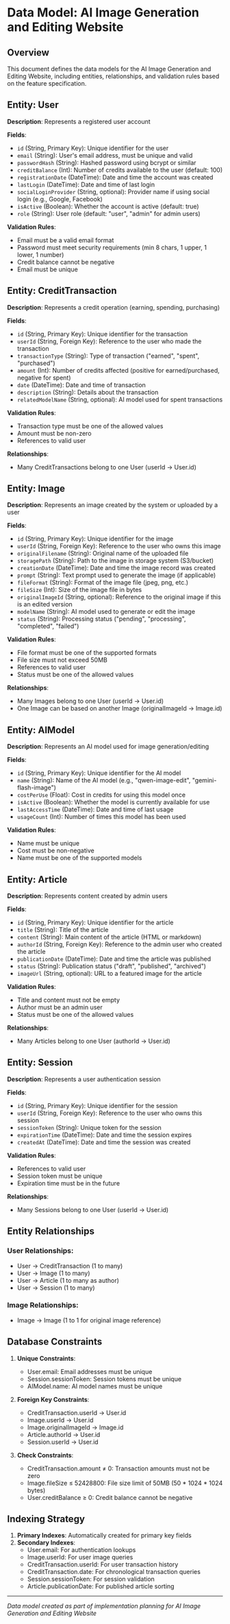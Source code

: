 # Data Model: AI Image Generation and Editing Website

## Overview
This document defines the data models for the AI Image Generation and Editing Website, including entities, relationships, and validation rules based on the feature specification.

## Entity: User
**Description**: Represents a registered user account

**Fields**:
- `id` (String, Primary Key): Unique identifier for the user
- `email` (String): User's email address, must be unique and valid
- `passwordHash` (String): Hashed password using bcrypt or similar
- `creditBalance` (Int): Number of credits available to the user (default: 100)
- `registrationDate` (DateTime): Date and time the account was created
- `lastLogin` (DateTime): Date and time of last login
- `socialLoginProvider` (String, optional): Provider name if using social login (e.g., Google, Facebook)
- `isActive` (Boolean): Whether the account is active (default: true)
- `role` (String): User role (default: "user", "admin" for admin users)

**Validation Rules**:
- Email must be a valid email format
- Password must meet security requirements (min 8 chars, 1 upper, 1 lower, 1 number)
- Credit balance cannot be negative
- Email must be unique

## Entity: CreditTransaction
**Description**: Represents a credit operation (earning, spending, purchasing)

**Fields**:
- `id` (String, Primary Key): Unique identifier for the transaction
- `userId` (String, Foreign Key): Reference to the user who made the transaction
- `transactionType` (String): Type of transaction ("earned", "spent", "purchased")
- `amount` (Int): Number of credits affected (positive for earned/purchased, negative for spent)
- `date` (DateTime): Date and time of transaction
- `description` (String): Details about the transaction
- `relatedModelName` (String, optional): AI model used for spent transactions

**Validation Rules**:
- Transaction type must be one of the allowed values
- Amount must be non-zero
- References to valid user

**Relationships**:
- Many CreditTransactions belong to one User (userId → User.id)

## Entity: Image
**Description**: Represents an image created by the system or uploaded by a user

**Fields**:
- `id` (String, Primary Key): Unique identifier for the image
- `userId` (String, Foreign Key): Reference to the user who owns this image
- `originalFilename` (String): Original name of the uploaded file
- `storagePath` (String): Path to the image in storage system (S3/bucket)
- `creationDate` (DateTime): Date and time the image record was created
- `prompt` (String): Text prompt used to generate the image (if applicable)
- `fileFormat` (String): Format of the image file (jpeg, png, etc.)
- `fileSize` (Int): Size of the image file in bytes
- `originalImageId` (String, optional): Reference to the original image if this is an edited version
- `modelName` (String): AI model used to generate or edit the image
- `status` (String): Processing status ("pending", "processing", "completed", "failed")

**Validation Rules**:
- File format must be one of the supported formats
- File size must not exceed 50MB
- References to valid user
- Status must be one of the allowed values

**Relationships**:
- Many Images belong to one User (userId → User.id)
- One Image can be based on another Image (originalImageId → Image.id)

## Entity: AIModel
**Description**: Represents an AI model used for image generation/editing

**Fields**:
- `id` (String, Primary Key): Unique identifier for the AI model
- `name` (String): Name of the AI model (e.g., "qwen-image-edit", "gemini-flash-image")
- `costPerUse` (Float): Cost in credits for using this model once
- `isActive` (Boolean): Whether the model is currently available for use
- `lastAccessTime` (DateTime): Date and time of last usage
- `usageCount` (Int): Number of times this model has been used

**Validation Rules**:
- Name must be unique
- Cost must be non-negative
- Name must be one of the supported models

## Entity: Article
**Description**: Represents content created by admin users

**Fields**:
- `id` (String, Primary Key): Unique identifier for the article
- `title` (String): Title of the article
- `content` (String): Main content of the article (HTML or markdown)
- `authorId` (String, Foreign Key): Reference to the admin user who created the article
- `publicationDate` (DateTime): Date and time the article was published
- `status` (String): Publication status ("draft", "published", "archived")
- `imageUrl` (String, optional): URL to a featured image for the article

**Validation Rules**:
- Title and content must not be empty
- Author must be an admin user
- Status must be one of the allowed values

**Relationships**:
- Many Articles belong to one User (authorId → User.id)

## Entity: Session
**Description**: Represents a user authentication session

**Fields**:
- `id` (String, Primary Key): Unique identifier for the session
- `userId` (String, Foreign Key): Reference to the user who owns this session
- `sessionToken` (String): Unique token for the session
- `expirationTime` (DateTime): Date and time the session expires
- `createdAt` (DateTime): Date and time the session was created

**Validation Rules**:
- References to valid user
- Session token must be unique
- Expiration time must be in the future

**Relationships**:
- Many Sessions belong to one User (userId → User.id)

## Entity Relationships

### User Relationships:
- User → CreditTransaction (1 to many)
- User → Image (1 to many) 
- User → Article (1 to many as author)
- User → Session (1 to many)

### Image Relationships:
- Image → Image (1 to 1 for original image reference)

## Database Constraints

1. **Unique Constraints**:
   - User.email: Email addresses must be unique
   - Session.sessionToken: Session tokens must be unique
   - AIModel.name: AI model names must be unique

2. **Foreign Key Constraints**:
   - CreditTransaction.userId → User.id
   - Image.userId → User.id
   - Image.originalImageId → Image.id
   - Article.authorId → User.id
   - Session.userId → User.id

3. **Check Constraints**:
   - CreditTransaction.amount ≠ 0: Transaction amounts must not be zero
   - Image.fileSize ≤ 52428800: File size limit of 50MB (50 * 1024 * 1024 bytes)
   - User.creditBalance ≥ 0: Credit balance cannot be negative

## Indexing Strategy

1. **Primary Indexes**: Automatically created for primary key fields
2. **Secondary Indexes**:
   - User.email: For authentication lookups
   - Image.userId: For user image queries
   - CreditTransaction.userId: For user transaction history
   - CreditTransaction.date: For chronological transaction queries
   - Session.sessionToken: For session validation
   - Article.publicationDate: For published article sorting

---
*Data model created as part of implementation planning for AI Image Generation and Editing Website*